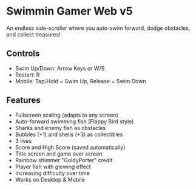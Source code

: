 # Swimmin Gamer Web v5

An endless side-scroller where you auto-swim forward, dodge obstacles, and collect treasures!

## Controls
- Swim Up/Down: Arrow Keys or W/S
- Restart: R
- Mobile: Tap/Hold = Swim Up, Release = Swim Down

## Features
- Fullscreen scaling (adapts to any screen)
- Auto-forward swimming fish (Flappy Bird style)
- Sharks and enemy fish as obstacles
- Bubbles (+1) and shells (+3) as collectibles
- 3 lives
- Score and High Score (saved automatically)
- Title screen and game over screen
- Rainbow shimmer "GoldyPorter" credit
- Player fish with glowing effect
- Increasing difficulty over time
- Works on Desktop & Mobile
